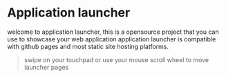 # Application launcher

welcome to application launcher, this is a opensource project that you can use to showcase your web application
application launcher is compatible with github pages and most static site hosting platforms.
> swipe on your touchpad or use your mouse scroll wheel to move launcher pages
